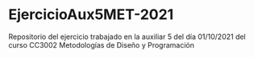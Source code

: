 # EjercicioAux5MET-2021
Repositorio del ejercicio trabajado en la auxiliar 5 del día 01/10/2021 del curso CC3002 Metodologías de Diseño y Programación
